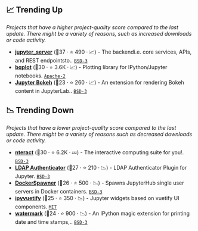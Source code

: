 ## 📈 Trending Up

_Projects that have a higher project-quality score compared to the last update. There might be a variety of reasons, such as increased downloads or code activity._

- <b><a href="https://github.com/jupyter-server/jupyter_server">jupyter_server</a></b> (🥉37 ·  ⭐ 490 · 📈) - The backendi.e. core services, APIs, and REST endpointsto.. <code><a href="http://bit.ly/3aKzpTv">BSD-3</a></code>
- <b><a href="https://github.com/bqplot/bqplot">bqplot</a></b> (🥈30 ·  ⭐ 3.6K · 📈) - Plotting library for IPython/Jupyter notebooks. <code><a href="http://bit.ly/3nYMfla">Apache-2</a></code>
- <b><a href="https://github.com/bokeh/jupyter_bokeh">Jupyter Bokeh</a></b> (🥈23 ·  ⭐ 260 · 📈) - An extension for rendering Bokeh content in JupyterLab.. <code><a href="http://bit.ly/3aKzpTv">BSD-3</a></code>

## 📉 Trending Down

_Projects that have a lower project-quality score compared to the last update. There might be a variety of reasons such as decreased downloads or code activity._

- <b><a href="https://github.com/nteract/nteract">nteract</a></b> (🥈30 ·  ⭐ 6.2K · 💤) - The interactive computing suite for you!. <code><a href="http://bit.ly/3aKzpTv">BSD-3</a></code>
- <b><a href="https://github.com/jupyterhub/ldapauthenticator">LDAP Authenticator</a></b> (🥇27 ·  ⭐ 210 · 📉) - LDAP Authenticator Plugin for Jupyter. <code><a href="http://bit.ly/3aKzpTv">BSD-3</a></code>
- <b><a href="https://github.com/jupyterhub/dockerspawner">DockerSpawner</a></b> (🥈26 ·  ⭐ 500 · 📉) - Spawns JupyterHub single user servers in Docker containers. <code><a href="http://bit.ly/3aKzpTv">BSD-3</a></code>
- <b><a href="https://github.com/widgetti/ipyvuetify">ipyvuetify</a></b> (🥈25 ·  ⭐ 350 · 📉) - Jupyter widgets based on vuetify UI components. <code><a href="http://bit.ly/34MBwT8">MIT</a></code>
- <b><a href="https://github.com/rasbt/watermark">watermark</a></b> (🥈24 ·  ⭐ 900 · 📉) - An IPython magic extension for printing date and time stamps,.. <code><a href="http://bit.ly/3aKzpTv">BSD-3</a></code>

